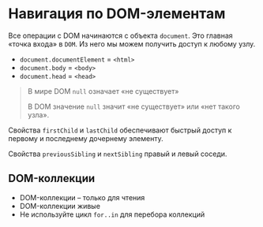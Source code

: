 # Навигация по DOM-элементам

Все операции с DOM начинаются с объекта `document`. 
Это главная «точка входа» в `DOM`. Из него мы можем получить доступ к любому узлу.

- `document.documentElement` = `<html>`
- `document.body` = `<body>`
- `document.head` = `<head>`

> В мире DOM `null` означает «не существует»
> 
> В DOM значение `null` значит «не существует» или «нет такого узла».

Свойства `firstChild` и `lastChild` обеспечивают 
быстрый доступ к первому и последнему дочернему элементу.

Свойства `previousSibling` и `nextSibling` правый и левый соседи.

## DOM-коллекции

- DOM-коллекции – только для чтения
- DOM-коллекции живые
- Не используйте цикл `for..in` для перебора коллекций
